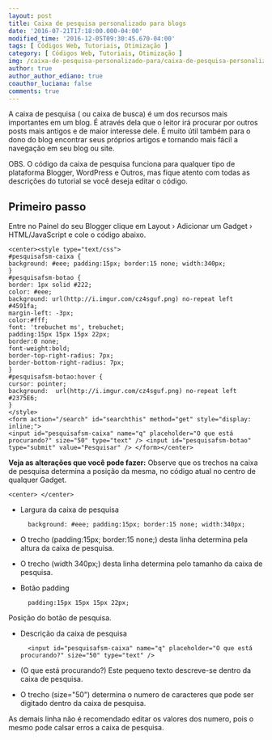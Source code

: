 ```yaml
---
layout: post
title: Caixa de pesquisa personalizado para blogs
date: '2016-07-21T17:18:00.000-04:00'
modified_time: '2016-12-05T09:30:45.670-04:00'
tags: [ Códigos Web, Tutoriais, Otimização ]
category: [ Códigos Web, Tutoriais, Otimização ]
img: /caixa-de-pesquisa-personalizado-para/caixa-de-pesquisa-personalizado-para.jpg
author: true
author_author_ediano: true
coauthor_luciana: false
comments: true
---
```


A caixa de pesquisa ( ou caixa de busca) é um dos recursos mais importantes em um blog. É através dela que o leitor irá procurar por outros posts mais antigos e de maior interesse dele. É muito útil também para o dono do blog encontrar seus próprios artigos e tornando mais fácil a navegação em seu blog ou site.

OBS. O código da caixa de pesquisa funciona para qualquer tipo de plataforma Blogger, WordPress e Outros, mas fique atento com todas as descrições do tutorial se você deseja editar o código.

## Primeiro passo
Entre no Painel do seu Blogger clique em Layout › Adicionar um Gadget › HTML/JavaScript e cole o código abaixo.

    <center><style type="text/css">
    #pesquisafsm-caixa {
    background: #eee; padding:15px; border:15 none; width:340px;
    }
    #pesquisafsm-botao {
    border: 1px solid #222;
    color: #eee;
    background: url(http://i.imgur.com/cz4sguf.png) no-repeat left #4591fa;
    margin-left: -3px;
    color:#fff;
    font: 'trebuchet ms', trebuchet;
    padding:15px 15px 15px 22px;
    border:0 none;
    font-weight:bold;
    border-top-right-radius: 7px;
    border-bottom-right-radius: 7px;
    }
    #pesquisafsm-botao:hover {
    cursor: pointer;
    background:  url(http://i.imgur.com/cz4sguf.png) no-repeat left #2375E6;
    }
    </style>
    <form action="/search" id="searchthis" method="get" style="display: inline;">
    <input id="pesquisafsm-caixa" name="q" placeholder="O que está procurando?" size="50" type="text" /> <input id="pesquisafsm-botao" type="submit" value="Pesquisar" /> </form></center>


**Veja as alterações que você pode fazer:** Observe que os trechos na caixa de pesquisa determina a posição da mesma, no código atual no centro de qualquer Gadget.

    <center> </center>

* Largura da caixa de pesquisa

        background: #eee; padding:15px; border:15 none; width:340px;

* O trecho (padding:15px; border:15 none;) desta linha determina pela altura da caixa de pesquisa.

* O trecho (width 340px;) desta linha determina pelo tamanho da caixa de pesquisa.

* Botão padding

        padding:15px 15px 15px 22px;


Posição do botão de pesquisa.

* Descrição da caixa de pesquisa

        <input id="pesquisafsm-caixa" name="q" placeholder="O que está procurando?" size="50" type="text" />


* (O que está procurando?) Este pequeno texto descreve-se dentro da caixa de pesquisa.

* O trecho (size="50") determina o numero de caracteres que pode ser digitado dentro da caixa de pesquisa.

As demais linha não é recomendado editar os valores dos numero, pois o mesmo pode calsar erros a caixa de pesquisa.